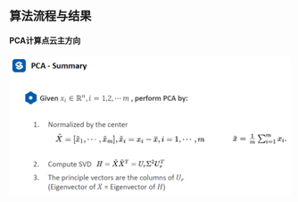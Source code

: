 ## 算法流程与结果

#### PCA计算点云主方向
![pca_main_direction_procedure](https://github.com/Mitomzhou/pointcloud_lesson/blob/master/imgs/lesson1/pca_main_direction_procedure.png)